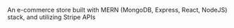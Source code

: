 An e-commerce store built with MERN (MongoDB, Express, React, NodeJS) stack, and
utilizing Stripe APIs
